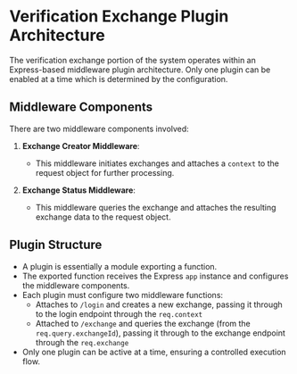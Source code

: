 # Verification Exchange Plugin Architecture

The verification exchange portion of the system operates within an Express-based middleware plugin architecture. Only one plugin can be enabled at a time which is determined by the configuration.

## Middleware Components

There are two middleware components involved:

1. **Exchange Creator Middleware**:
   - This middleware initiates exchanges and attaches a `context` to the request object for further processing.
   
2. **Exchange Status Middleware**:
   - This middleware queries the exchange and attaches the resulting exchange data to the request object.

## Plugin Structure

- A plugin is essentially a module exporting a function.
- The exported function receives the Express `app` instance and configures the middleware components.
- Each plugin must configure two middleware functions:
  - Attaches to `/login` and creates a new exchange, passing it through to the login endpoint through the `req.context`
  - Attached to `/exchange` and queries the exchange (from the `req.query.exchangeId`), passing it through to the exchange endpoint through the `req.exchange`
- Only one plugin can be active at a time, ensuring a controlled execution flow.
